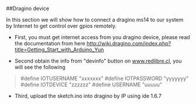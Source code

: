 ##Dragino device

In this section we will show how to connect a dragino ms14 to our system by Internet to get control over gpios remotely.

- First, you must get internet access from you dragino device, please read the documentation from here http://wiki.dragino.com/index.php?title=Getting_Start_with_Arduino_Yun

- Second obtain the info from "devinfo" button on www.redlibre.cl, you will see the following


> #define IOTUSERNAME "xxxxxxx"
> #define IOTPASSWORD "yyyyyyy"
> #define IOTDEVICE "zzzzzz"
> #define USERNAME "uuuuu"


- Third, upload the sketch.ino into dragino by IP using ide 1.6.7
